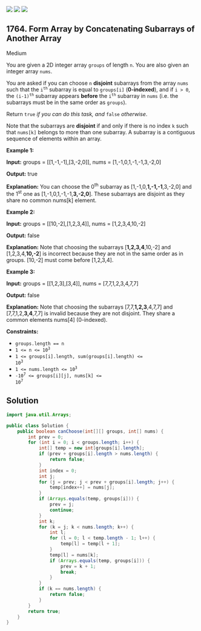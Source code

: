 [![](https://img.shields.io/github/stars/javadev/LeetCode-in-Java?label=Stars&style=flat-square)](https://github.com/javadev/LeetCode-in-Java)
[![](https://img.shields.io/github/forks/javadev/LeetCode-in-Java?label=Fork%20me%20on%20GitHub%20&style=flat-square)](https://github.com/javadev/LeetCode-in-Java/fork)
[![](https://img.shields.io/badge/-LeetCode%20in%20Kotlin-blue?style=flat-square)](https://github.com/javadev/LeetCode-in-Kotlin)

## 1764\. Form Array by Concatenating Subarrays of Another Array

Medium

You are given a 2D integer array `groups` of length `n`. You are also given an integer array `nums`.

You are asked if you can choose `n` **disjoint** subarrays from the array `nums` such that the <code>i<sup>th</sup></code> subarray is equal to `groups[i]` (**0-indexed**), and if `i > 0`, the <code>(i-1)<sup>th</sup></code> subarray appears **before** the <code>i<sup>th</sup></code> subarray in `nums` (i.e. the subarrays must be in the same order as `groups`).

Return `true` _if you can do this task, and_ `false` _otherwise_.

Note that the subarrays are **disjoint** if and only if there is no index `k` such that `nums[k]` belongs to more than one subarray. A subarray is a contiguous sequence of elements within an array.

**Example 1:**

**Input:** groups = \[\[1,-1,-1],[3,-2,0]], nums = [1,-1,0,1,-1,-1,3,-2,0]

**Output:** true

**Explanation:** You can choose the 0<sup>th</sup> subarray as [1,-1,0,**1,-1,-1**,3,-2,0] and the 1<sup>st</sup> one as [1,-1,0,1,-1,-1,**3,-2,0**]. These subarrays are disjoint as they share no common nums[k] element.

**Example 2:**

**Input:** groups = \[\[10,-2],[1,2,3,4]], nums = [1,2,3,4,10,-2]

**Output:** false

**Explanation:** Note that choosing the subarrays [**1,2,3,4**,10,-2] and [1,2,3,4,**10,-2**] is incorrect because they are not in the same order as in groups. [10,-2] must come before [1,2,3,4].

**Example 3:**

**Input:** groups = \[\[1,2,3],[3,4]], nums = [7,7,1,2,3,4,7,7]

**Output:** false

**Explanation:** Note that choosing the subarrays [7,7,**1,2,3**,4,7,7] and [7,7,1,2,**3,4**,7,7] is invalid because they are not disjoint. They share a common elements nums[4] (0-indexed).

**Constraints:**

*   `groups.length == n`
*   <code>1 <= n <= 10<sup>3</sup></code>
*   <code>1 <= groups[i].length, sum(groups[i].length) <= 10<sup>3</sup></code>
*   <code>1 <= nums.length <= 10<sup>3</sup></code>
*   <code>-10<sup>7</sup> <= groups[i][j], nums[k] <= 10<sup>7</sup></code>

## Solution

```java
import java.util.Arrays;

public class Solution {
    public boolean canChoose(int[][] groups, int[] nums) {
        int prev = 0;
        for (int i = 0; i < groups.length; i++) {
            int[] temp = new int[groups[i].length];
            if (prev + groups[i].length > nums.length) {
                return false;
            }
            int index = 0;
            int j;
            for (j = prev; j < prev + groups[i].length; j++) {
                temp[index++] = nums[j];
            }
            if (Arrays.equals(temp, groups[i])) {
                prev = j;
                continue;
            }
            int k;
            for (k = j; k < nums.length; k++) {
                int l;
                for (l = 0; l < temp.length - 1; l++) {
                    temp[l] = temp[l + 1];
                }
                temp[l] = nums[k];
                if (Arrays.equals(temp, groups[i])) {
                    prev = k + 1;
                    break;
                }
            }
            if (k == nums.length) {
                return false;
            }
        }
        return true;
    }
}
```